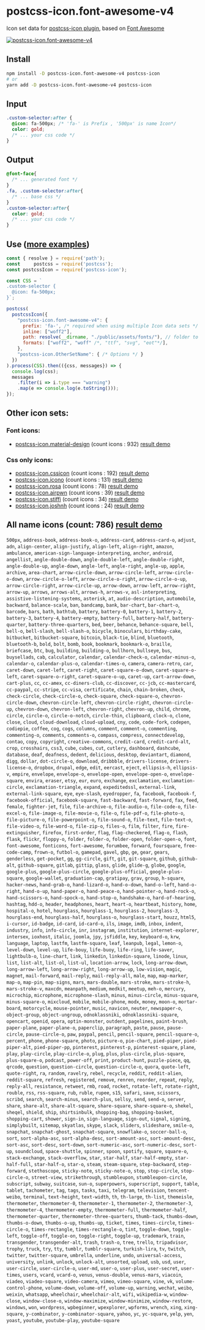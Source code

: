 # postcss-icon.font-awesome-v4

Icon set data for [postcss-icon plugin](https://github.com/retyui/postcss-icon), based on [Font Awesome](http://fontawesome.io/)

[![postcss-icon.font-awesome-v4](https://raw.githubusercontent.com/retyui/postcss-icon.font-awesome-v4/master/preview.png)](https://retyui.github.io/postcss-icon/font-awesome-v4/)

## Install

```bash
npm install -D postcss-icon.font-awesome-v4 postcss-icon
# or
yarn add -D postcss-icon.font-awesome-v4 postcss-icon
```

## Input

```css
.custom-selector:after {
  @icon: fa-500px; /* 'fa-' is Prefix , '500px' is name Icon*/
  color: gold;
  /* ... your css code */
}
```

## Output

```css
@font-face{
  /* ... generated font */
}
.fa, .custom-selector:after{
  /* ... base css */
}
.custom-selector:after{
  color: gold;
  /* ... your css code */
}
```

## Use ([more examples](https://github.com/retyui/postcss-icon/tree/master/example/))

```js
const { resolve } = require('path');
const     postcss = require('postcss');
const postcssIcon = require('postcss-icon');

const CSS = `
.custom-selector {
  @icon: fa-500px;
}`;

postcss(
  postcssIcon({
    "postcss-icon.font-awesome-v4": {
      prefix: 'fa-', /* required when using multiple Icon data sets */
      inline: ["woff2"],
      path: resolve(__dirname, "./public/assets/fonts/"), // folder to save all font files
      formats: ["woff2", "woff" /*, "ttf", "svg", "eot"*/],
    },
    "postcss-icon.OtherSetName": { /* Options */ }
  })
).process(CSS).then(({css, messages}) => {
  console.log(css);
  messages
    .filter(i => i.type === "warning")
    .map(e => console.log(e.toString()));
});
```

## Other icon sets:

### Font icons:

- [postcss-icon.material-design](https://github.com/retyui/postcss-icon.material-design) (count icons : 932) [result demo](https://retyui.github.io/postcss-icon/material-design/)

### Css only icons:

- [postcss-icon.cssicon](https://github.com/retyui/postcss-icon.cssicon) (count icons : 192) [result demo](https://retyui.github.io/postcss-icon/cssicon/)
- [postcss-icon.icono](https://github.com/retyui/postcss-icon.icono) (count icons : 131) [result demo](https://retyui.github.io/postcss-icon/icono/)
- [postcss-icon.rosa](https://github.com/retyui/postcss-icon.rosa) (count icons : 78) [result demo](https://retyui.github.io/postcss-icon/rosa/)
- [postcss-icon.airpwn](https://github.com/retyui/postcss-icon.airpwn) (count icons : 39) [result demo](https://retyui.github.io/postcss-icon/airpwn/)
- [postcss-icon.stiffi](https://github.com/retyui/postcss-icon.stiffi) (count icons : 34) [result demo](https://retyui.github.io/postcss-icon/stiffi/)
- [postcss-icon.joshnh](https://github.com/retyui/postcss-icon.joshnh) (count icons : 24) [result demo](https://retyui.github.io/postcss-icon/joshnh/)

## All name icons (count: 786) [result demo](https://retyui.github.io/postcss-icon/font-awesome-v4/)

`500px`, `address-book`, `address-book-o`, `address-card`, `address-card-o`, `adjust`, `adn`, `align-center`, `align-justify`, `align-left`, `align-right`, `amazon`, `ambulance`, `american-sign-language-interpreting`, `anchor`, `android`, `angellist`, `angle-double-down`, `angle-double-left`, `angle-double-right`, `angle-double-up`, `angle-down`, `angle-left`, `angle-right`, `angle-up`, `apple`, `archive`, `area-chart`, `arrow-circle-down`, `arrow-circle-left`, `arrow-circle-o-down`, `arrow-circle-o-left`, `arrow-circle-o-right`, `arrow-circle-o-up`, `arrow-circle-right`, `arrow-circle-up`, `arrow-down`, `arrow-left`, `arrow-right`, `arrow-up`, `arrows`, `arrows-alt`, `arrows-h`, `arrows-v`, `asl-interpreting`, `assistive-listening-systems`, `asterisk`, `at`, `audio-description`, `automobile`, `backward`, `balance-scale`, `ban`, `bandcamp`, `bank`, `bar-chart`, `bar-chart-o`, `barcode`, `bars`, `bath`, `bathtub`, `battery`, `battery-0`, `battery-1`, `battery-2`, `battery-3`, `battery-4`, `battery-empty`, `battery-full`, `battery-half`, `battery-quarter`, `battery-three-quarters`, `bed`, `beer`, `behance`, `behance-square`, `bell`, `bell-o`, `bell-slash`, `bell-slash-o`, `bicycle`, `binoculars`, `birthday-cake`, `bitbucket`, `bitbucket-square`, `bitcoin`, `black-tie`, `blind`, `bluetooth`, `bluetooth-b`, `bold`, `bolt`, `bomb`, `book`, `bookmark`, `bookmark-o`, `braille`, `briefcase`, `btc`, `bug`, `building`, `building-o`, `bullhorn`, `bullseye`, `bus`, `buysellads`, `cab`, `calculator`, `calendar`, `calendar-check-o`, `calendar-minus-o`, `calendar-o`, `calendar-plus-o`, `calendar-times-o`, `camera`, `camera-retro`, `car`, `caret-down`, `caret-left`, `caret-right`, `caret-square-o-down`, `caret-square-o-left`, `caret-square-o-right`, `caret-square-o-up`, `caret-up`, `cart-arrow-down`, `cart-plus`, `cc`, `cc-amex`, `cc-diners-club`, `cc-discover`, `cc-jcb`, `cc-mastercard`, `cc-paypal`, `cc-stripe`, `cc-visa`, `certificate`, `chain`, `chain-broken`, `check`, `check-circle`, `check-circle-o`, `check-square`, `check-square-o`, `chevron-circle-down`, `chevron-circle-left`, `chevron-circle-right`, `chevron-circle-up`, `chevron-down`, `chevron-left`, `chevron-right`, `chevron-up`, `child`, `chrome`, `circle`, `circle-o`, `circle-o-notch`, `circle-thin`, `clipboard`, `clock-o`, `clone`, `close`, `cloud`, `cloud-download`, `cloud-upload`, `cny`, `code`, `code-fork`, `codepen`, `codiepie`, `coffee`, `cog`, `cogs`, `columns`, `comment`, `comment-o`, `commenting`, `commenting-o`, `comments`, `comments-o`, `compass`, `compress`, `connectdevelop`, `contao`, `copy`, `copyright`, `creative-commons`, `credit-card`, `credit-card-alt`, `crop`, `crosshairs`, `css3`, `cube`, `cubes`, `cut`, `cutlery`, `dashboard`, `dashcube`, `database`, `deaf`, `deafness`, `dedent`, `delicious`, `desktop`, `deviantart`, `diamond`, `digg`, `dollar`, `dot-circle-o`, `download`, `dribbble`, `drivers-license`, `drivers-license-o`, `dropbox`, `drupal`, `edge`, `edit`, `eercast`, `eject`, `ellipsis-h`, `ellipsis-v`, `empire`, `envelope`, `envelope-o`, `envelope-open`, `envelope-open-o`, `envelope-square`, `envira`, `eraser`, `etsy`, `eur`, `euro`, `exchange`, `exclamation`, `exclamation-circle`, `exclamation-triangle`, `expand`, `expeditedssl`, `external-link`, `external-link-square`, `eye`, `eye-slash`, `eyedropper`, `fa`, `facebook`, `facebook-f`, `facebook-official`, `facebook-square`, `fast-backward`, `fast-forward`, `fax`, `feed`, `female`, `fighter-jet`, `file`, `file-archive-o`, `file-audio-o`, `file-code-o`, `file-excel-o`, `file-image-o`, `file-movie-o`, `file-o`, `file-pdf-o`, `file-photo-o`, `file-picture-o`, `file-powerpoint-o`, `file-sound-o`, `file-text`, `file-text-o`, `file-video-o`, `file-word-o`, `file-zip-o`, `files-o`, `film`, `filter`, `fire`, `fire-extinguisher`, `firefox`, `first-order`, `flag`, `flag-checkered`, `flag-o`, `flash`, `flask`, `flickr`, `floppy-o`, `folder`, `folder-o`, `folder-open`, `folder-open-o`, `font`, `font-awesome`, `fonticons`, `fort-awesome`, `forumbee`, `forward`, `foursquare`, `free-code-camp`, `frown-o`, `futbol-o`, `gamepad`, `gavel`, `gbp`, `ge`, `gear`, `gears`, `genderless`, `get-pocket`, `gg`, `gg-circle`, `gift`, `git`, `git-square`, `github`, `github-alt`, `github-square`, `gitlab`, `gittip`, `glass`, `glide`, `glide-g`, `globe`, `google`, `google-plus`, `google-plus-circle`, `google-plus-official`, `google-plus-square`, `google-wallet`, `graduation-cap`, `gratipay`, `grav`, `group`, `h-square`, `hacker-news`, `hand-grab-o`, `hand-lizard-o`, `hand-o-down`, `hand-o-left`, `hand-o-right`, `hand-o-up`, `hand-paper-o`, `hand-peace-o`, `hand-pointer-o`, `hand-rock-o`, `hand-scissors-o`, `hand-spock-o`, `hand-stop-o`, `handshake-o`, `hard-of-hearing`, `hashtag`, `hdd-o`, `header`, `headphones`, `heart`, `heart-o`, `heartbeat`, `history`, `home`, `hospital-o`, `hotel`, `hourglass`, `hourglass-1`, `hourglass-2`, `hourglass-3`, `hourglass-end`, `hourglass-half`, `hourglass-o`, `hourglass-start`, `houzz`, `html5`, `i-cursor`, `id-badge`, `id-card`, `id-card-o`, `ils`, `image`, `imdb`, `inbox`, `indent`, `industry`, `info`, `info-circle`, `inr`, `instagram`, `institution`, `internet-explorer`, `intersex`, `ioxhost`, `italic`, `joomla`, `jpy`, `jsfiddle`, `key`, `keyboard-o`, `krw`, `language`, `laptop`, `lastfm`, `lastfm-square`, `leaf`, `leanpub`, `legal`, `lemon-o`, `level-down`, `level-up`, `life-bouy`, `life-buoy`, `life-ring`, `life-saver`, `lightbulb-o`, `line-chart`, `link`, `linkedin`, `linkedin-square`, `linode`, `linux`, `list`, `list-alt`, `list-ol`, `list-ul`, `location-arrow`, `lock`, `long-arrow-down`, `long-arrow-left`, `long-arrow-right`, `long-arrow-up`, `low-vision`, `magic`, `magnet`, `mail-forward`, `mail-reply`, `mail-reply-all`, `male`, `map`, `map-marker`, `map-o`, `map-pin`, `map-signs`, `mars`, `mars-double`, `mars-stroke`, `mars-stroke-h`, `mars-stroke-v`, `maxcdn`, `meanpath`, `medium`, `medkit`, `meetup`, `meh-o`, `mercury`, `microchip`, `microphone`, `microphone-slash`, `minus`, `minus-circle`, `minus-square`, `minus-square-o`, `mixcloud`, `mobile`, `mobile-phone`, `modx`, `money`, `moon-o`, `mortar-board`, `motorcycle`, `mouse-pointer`, `music`, `navicon`, `neuter`, `newspaper-o`, `object-group`, `object-ungroup`, `odnoklassniki`, `odnoklassniki-square`, `opencart`, `openid`, `opera`, `optin-monster`, `outdent`, `pagelines`, `paint-brush`, `paper-plane`, `paper-plane-o`, `paperclip`, `paragraph`, `paste`, `pause`, `pause-circle`, `pause-circle-o`, `paw`, `paypal`, `pencil`, `pencil-square`, `pencil-square-o`, `percent`, `phone`, `phone-square`, `photo`, `picture-o`, `pie-chart`, `pied-piper`, `pied-piper-alt`, `pied-piper-pp`, `pinterest`, `pinterest-p`, `pinterest-square`, `plane`, `play`, `play-circle`, `play-circle-o`, `plug`, `plus`, `plus-circle`, `plus-square`, `plus-square-o`, `podcast`, `power-off`, `print`, `product-hunt`, `puzzle-piece`, `qq`, `qrcode`, `question`, `question-circle`, `question-circle-o`, `quora`, `quote-left`, `quote-right`, `ra`, `random`, `ravelry`, `rebel`, `recycle`, `reddit`, `reddit-alien`, `reddit-square`, `refresh`, `registered`, `remove`, `renren`, `reorder`, `repeat`, `reply`, `reply-all`, `resistance`, `retweet`, `rmb`, `road`, `rocket`, `rotate-left`, `rotate-right`, `rouble`, `rss`, `rss-square`, `rub`, `ruble`, `rupee`, `s15`, `safari`, `save`, `scissors`, `scribd`, `search`, `search-minus`, `search-plus`, `sellsy`, `send`, `send-o`, `server`, `share`, `share-alt`, `share-alt-square`, `share-square`, `share-square-o`, `shekel`, `sheqel`, `shield`, `ship`, `shirtsinbulk`, `shopping-bag`, `shopping-basket`, `shopping-cart`, `shower`, `sign-in`, `sign-language`, `sign-out`, `signal`, `signing`, `simplybuilt`, `sitemap`, `skyatlas`, `skype`, `slack`, `sliders`, `slideshare`, `smile-o`, `snapchat`, `snapchat-ghost`, `snapchat-square`, `snowflake-o`, `soccer-ball-o`, `sort`, `sort-alpha-asc`, `sort-alpha-desc`, `sort-amount-asc`, `sort-amount-desc`, `sort-asc`, `sort-desc`, `sort-down`, `sort-numeric-asc`, `sort-numeric-desc`, `sort-up`, `soundcloud`, `space-shuttle`, `spinner`, `spoon`, `spotify`, `square`, `square-o`, `stack-exchange`, `stack-overflow`, `star`, `star-half`, `star-half-empty`, `star-half-full`, `star-half-o`, `star-o`, `steam`, `steam-square`, `step-backward`, `step-forward`, `stethoscope`, `sticky-note`, `sticky-note-o`, `stop`, `stop-circle`, `stop-circle-o`, `street-view`, `strikethrough`, `stumbleupon`, `stumbleupon-circle`, `subscript`, `subway`, `suitcase`, `sun-o`, `superpowers`, `superscript`, `support`, `table`, `tablet`, `tachometer`, `tag`, `tags`, `tasks`, `taxi`, `telegram`, `television`, `tencent-weibo`, `terminal`, `text-height`, `text-width`, `th`, `th-large`, `th-list`, `themeisle`, `thermometer`, `thermometer-0`, `thermometer-1`, `thermometer-2`, `thermometer-3`, `thermometer-4`, `thermometer-empty`, `thermometer-full`, `thermometer-half`, `thermometer-quarter`, `thermometer-three-quarters`, `thumb-tack`, `thumbs-down`, `thumbs-o-down`, `thumbs-o-up`, `thumbs-up`, `ticket`, `times`, `times-circle`, `times-circle-o`, `times-rectangle`, `times-rectangle-o`, `tint`, `toggle-down`, `toggle-left`, `toggle-off`, `toggle-on`, `toggle-right`, `toggle-up`, `trademark`, `train`, `transgender`, `transgender-alt`, `trash`, `trash-o`, `tree`, `trello`, `tripadvisor`, `trophy`, `truck`, `try`, `tty`, `tumblr`, `tumblr-square`, `turkish-lira`, `tv`, `twitch`, `twitter`, `twitter-square`, `umbrella`, `underline`, `undo`, `universal-access`, `university`, `unlink`, `unlock`, `unlock-alt`, `unsorted`, `upload`, `usb`, `usd`, `user`, `user-circle`, `user-circle-o`, `user-md`, `user-o`, `user-plus`, `user-secret`, `user-times`, `users`, `vcard`, `vcard-o`, `venus`, `venus-double`, `venus-mars`, `viacoin`, `viadeo`, `viadeo-square`, `video-camera`, `vimeo`, `vimeo-square`, `vine`, `vk`, `volume-control-phone`, `volume-down`, `volume-off`, `volume-up`, `warning`, `wechat`, `weibo`, `weixin`, `whatsapp`, `wheelchair`, `wheelchair-alt`, `wifi`, `wikipedia-w`, `window-close`, `window-close-o`, `window-maximize`, `window-minimize`, `window-restore`, `windows`, `won`, `wordpress`, `wpbeginner`, `wpexplorer`, `wpforms`, `wrench`, `xing`, `xing-square`, `y-combinator`, `y-combinator-square`, `yahoo`, `yc`, `yc-square`, `yelp`, `yen`, `yoast`, `youtube`, `youtube-play`, `youtube-square`
